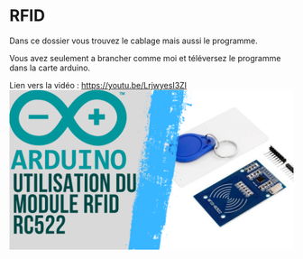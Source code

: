 # RFID
Dans ce dossier vous trouvez le cablage mais aussi le programme.

Vous avez seulement a brancher comme moi et téléversez le programme dans la carte arduino.

Lien vers la vidéo : https://youtu.be/LrjwyesI3ZI
![alt text](https://github.com/electrocodeur/rfid/blob/main/arduinorfid.png?raw=true)
